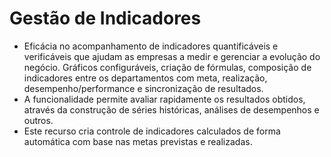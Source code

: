 # Gestão de Indicadores

- Eficácia no acompanhamento de indicadores quantificáveis e verificáveis que ajudam as empresas a medir e gerenciar a evolução do negócio. Gráficos configuráveis, criação de fórmulas, composição de indicadores entre os departamentos com meta, realização, desempenho/performance e sincronização de resultados.
- A funcionalidade permite avaliar rapidamente os resultados obtidos, através da construção de séries históricas, análises de desempenhos e outros.
- Este recurso cria controle de indicadores calculados de forma automática com base nas metas previstas e realizadas.

